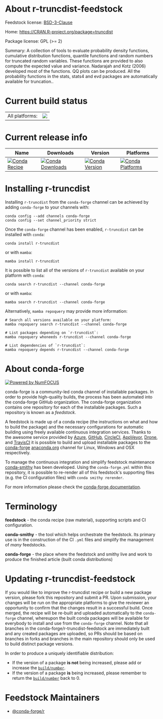 About r-truncdist-feedstock
===========================

Feedstock license: [BSD-3-Clause](https://github.com/conda-forge/r-truncdist-feedstock/blob/main/LICENSE.txt)

Home: https://CRAN.R-project.org/package=truncdist

Package license: GPL (>= 2)

Summary: A collection of tools to evaluate probability density functions, cumulative distribution functions, quantile functions and random numbers for truncated random variables.  These functions are provided to also compute the expected value and variance. Nadarajah and Kotz (2006) developed most of the functions. QQ plots can be produced. All the probability functions in the stats, stats4 and evd packages are automatically available for truncation..

Current build status
====================


<table><tr><td>All platforms:</td>
    <td>
      <a href="https://dev.azure.com/conda-forge/feedstock-builds/_build/latest?definitionId=2502&branchName=main">
        <img src="https://dev.azure.com/conda-forge/feedstock-builds/_apis/build/status/r-truncdist-feedstock?branchName=main">
      </a>
    </td>
  </tr>
</table>

Current release info
====================

| Name | Downloads | Version | Platforms |
| --- | --- | --- | --- |
| [![Conda Recipe](https://img.shields.io/badge/recipe-r--truncdist-green.svg)](https://anaconda.org/conda-forge/r-truncdist) | [![Conda Downloads](https://img.shields.io/conda/dn/conda-forge/r-truncdist.svg)](https://anaconda.org/conda-forge/r-truncdist) | [![Conda Version](https://img.shields.io/conda/vn/conda-forge/r-truncdist.svg)](https://anaconda.org/conda-forge/r-truncdist) | [![Conda Platforms](https://img.shields.io/conda/pn/conda-forge/r-truncdist.svg)](https://anaconda.org/conda-forge/r-truncdist) |

Installing r-truncdist
======================

Installing `r-truncdist` from the `conda-forge` channel can be achieved by adding `conda-forge` to your channels with:

```
conda config --add channels conda-forge
conda config --set channel_priority strict
```

Once the `conda-forge` channel has been enabled, `r-truncdist` can be installed with `conda`:

```
conda install r-truncdist
```

or with `mamba`:

```
mamba install r-truncdist
```

It is possible to list all of the versions of `r-truncdist` available on your platform with `conda`:

```
conda search r-truncdist --channel conda-forge
```

or with `mamba`:

```
mamba search r-truncdist --channel conda-forge
```

Alternatively, `mamba repoquery` may provide more information:

```
# Search all versions available on your platform:
mamba repoquery search r-truncdist --channel conda-forge

# List packages depending on `r-truncdist`:
mamba repoquery whoneeds r-truncdist --channel conda-forge

# List dependencies of `r-truncdist`:
mamba repoquery depends r-truncdist --channel conda-forge
```


About conda-forge
=================

[![Powered by
NumFOCUS](https://img.shields.io/badge/powered%20by-NumFOCUS-orange.svg?style=flat&colorA=E1523D&colorB=007D8A)](https://numfocus.org)

conda-forge is a community-led conda channel of installable packages.
In order to provide high-quality builds, the process has been automated into the
conda-forge GitHub organization. The conda-forge organization contains one repository
for each of the installable packages. Such a repository is known as a *feedstock*.

A feedstock is made up of a conda recipe (the instructions on what and how to build
the package) and the necessary configurations for automatic building using freely
available continuous integration services. Thanks to the awesome service provided by
[Azure](https://azure.microsoft.com/en-us/services/devops/), [GitHub](https://github.com/),
[CircleCI](https://circleci.com/), [AppVeyor](https://www.appveyor.com/),
[Drone](https://cloud.drone.io/welcome), and [TravisCI](https://travis-ci.com/)
it is possible to build and upload installable packages to the
[conda-forge](https://anaconda.org/conda-forge) [anaconda.org](https://anaconda.org/)
channel for Linux, Windows and OSX respectively.

To manage the continuous integration and simplify feedstock maintenance
[conda-smithy](https://github.com/conda-forge/conda-smithy) has been developed.
Using the ``conda-forge.yml`` within this repository, it is possible to re-render all of
this feedstock's supporting files (e.g. the CI configuration files) with ``conda smithy rerender``.

For more information please check the [conda-forge documentation](https://conda-forge.org/docs/).

Terminology
===========

**feedstock** - the conda recipe (raw material), supporting scripts and CI configuration.

**conda-smithy** - the tool which helps orchestrate the feedstock.
                   Its primary use is in the construction of the CI ``.yml`` files
                   and simplify the management of *many* feedstocks.

**conda-forge** - the place where the feedstock and smithy live and work to
                  produce the finished article (built conda distributions)


Updating r-truncdist-feedstock
==============================

If you would like to improve the r-truncdist recipe or build a new
package version, please fork this repository and submit a PR. Upon submission,
your changes will be run on the appropriate platforms to give the reviewer an
opportunity to confirm that the changes result in a successful build. Once
merged, the recipe will be re-built and uploaded automatically to the
`conda-forge` channel, whereupon the built conda packages will be available for
everybody to install and use from the `conda-forge` channel.
Note that all branches in the conda-forge/r-truncdist-feedstock are
immediately built and any created packages are uploaded, so PRs should be based
on branches in forks and branches in the main repository should only be used to
build distinct package versions.

In order to produce a uniquely identifiable distribution:
 * If the version of a package **is not** being increased, please add or increase
   the [``build/number``](https://docs.conda.io/projects/conda-build/en/latest/resources/define-metadata.html#build-number-and-string).
 * If the version of a package **is** being increased, please remember to return
   the [``build/number``](https://docs.conda.io/projects/conda-build/en/latest/resources/define-metadata.html#build-number-and-string)
   back to 0.

Feedstock Maintainers
=====================

* [@conda-forge/r](https://github.com/conda-forge/r/)

